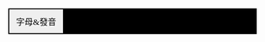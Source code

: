 <html>
<head>
<style type="text/css">
#header{
  font-family:SimHei,Microsoft YaHei;
　width:360px;
　height:80px;
　text-align:center;
　line-height:80px;
　font-size:15px;
　color:black;
　background-color:black;
}
#body{
　text-align:center;
　line-height:280px;
  width: 300px;
  height: 300px;
　font-size:15px;
　font-family:SimHei,Microsoft YaHei;
　background-color:black;
}
.tab {
    font-family:SimHei,Microsoft YaHei;
    overflow: hidden;
    border: 2px solid 	#000000;
    background-color: black;
    text-shadow:2px 2px 4px #FFFFFF;
}
.tab button {
    font-family:SimHei,Microsoft YaHei;
    float: left;
    border:#33FFFF;
    outline: none;
    cursor: pointer;
    padding: 12px 14px;
    transition: 0.3s;
    font-size: 17px;
    color:#000000;
  text-shadow:2px 2px 5px #FFFFFF;
}
.tab button:hover {
    background-color:#FFB3FF;
}
.tab button.active {
    background-color:	#FF00FF;
}
.tabcontent {
    display: none;
    padding: 8px 12px;
    text-shadow:2px 2px 5px ;
    background-color:black;
    font-family:SimHei,Microsoft YaHei;
}
table.blueTable {
  border: 4px solid #FEFFFC;
  background-color: #FAFFE7;
  height:450px;
}
table.blueTable td, table.blueTable th {
  border: 3px solid #F9F9F3;
  padding: 10px 10px;
}
table.blueTable tbody td {
  font-size: 26px;
}
table.blueTable td:nth-child(even) {
  background: #D0E4F5;
}
</style>
</head>
<body>
<div id="Body"> </div>
<div class="tab">
  <button class="tablinks" onclick="openCity(event, '字母&發音')">字母&發音</button>
</div>

<div id="字母&發音" class="tabcontent">
  <h3>韓語字母包括14個基本輔音和10個基本元音，以一個輔音和一個元音组合成一個音節</h3>
<table class="blueTable">
<tbody>
<tr>
<td>ㅏ<br>a</td>
<td>ㅐ ae</td>
<td>ㅑ ya</td>
<td>ㅒ yae</td>
<td>ㅓ eo</td>
<td>ㅔ<br>e</td>
<td>ㅕ yeo</td>
<td>ㅖ ye</td>
<td>ㅗ<br>o</td>
<td>ᅪ wa</td>

</tr>
<tr>
<td>ㅚ<br>oe</td>
<td>ㅛ yo</td>
<td>ㅜ<br>u</td>
<td>ㅝ wo</td>
<td>ㅞ we</td>
<td>ㅟ wi</td>
<td>ㅠ<br>yu</td>
<td>ㅡ eu</td>
<td>ㅢ<br>ui</td>
<td>ㅣ<br>i</td>

</tr>
<tr>
<td>ㅙ wae</td>
<td>ㄱ g/k</td>
<td>ㄲ kk</td>
<td>ㄴ<br>n</td>
<td>ㄷ d/t</td>
<td>ㄸ tt</td>
<td>ㄹ<br>l/r</td>
<td>ㅁ m</td>
<td>ㅂ p/b</td>
<td>ㅃ pp</td>
</tr>

<tr>
<td>ㅅ<br>s</td>
<td>ㅆ<br>ss</td>
<td>ㅇ ng</td>
<td>ㅈ<br>j</td>
<td>ㅉ<br>jj</td>
<td>ㅊ ch</td>
<td>ㅋ<br>k</td>
<td>ㅌ<br>t</td>
<td>ㅍ<br>p</td>
<td>ㅎ<br>h</td>
</tr>

</tbody>
</table> 
</div>


<script>
function openCity(evt, cityName) {
    var i, tabcontent, tablinks;
    tabcontent = document.getElementsByClassName("tabcontent");
    for (i = 0; i < tabcontent.length; i++) {
        tabcontent[i].style.display = "none";
    }
    tablinks = document.getElementsByClassName("tablinks");
    for (i = 0; i < tablinks.length; i++) {
        tablinks[i].className = tablinks[i].className.replace(" active", "");
    }
    document.getElementById(cityName).style.display = "block";
    evt.currentTarget.className += " active";
}
</script>
     
</body>
